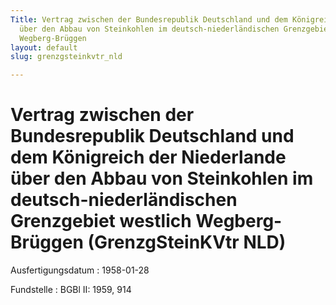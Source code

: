 ```yaml
---
Title: Vertrag zwischen der Bundesrepublik Deutschland und dem Königreich der Niederlande
  über den Abbau von Steinkohlen im deutsch-niederländischen Grenzgebiet westlich
  Wegberg-Brüggen
layout: default
slug: grenzgsteinkvtr_nld

---
```


# Vertrag zwischen der Bundesrepublik Deutschland und dem Königreich der Niederlande über den Abbau von Steinkohlen im deutsch-niederländischen Grenzgebiet westlich Wegberg-Brüggen (GrenzgSteinKVtr NLD)

Ausfertigungsdatum
:   1958-01-28

Fundstelle
:   BGBl II: 1959, 914

